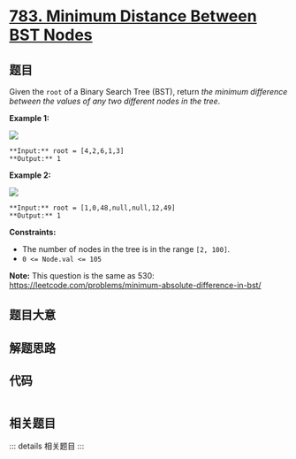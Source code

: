 # [783. Minimum Distance Between BST Nodes](https://leetcode.com/problems/minimum-distance-between-bst-nodes)

## 题目

Given the `root` of a Binary Search Tree (BST), return _the minimum difference
between the values of any two different nodes in the tree_.



**Example 1:**

![](https://assets.leetcode.com/uploads/2021/02/05/bst1.jpg)

    
    
    **Input:** root = [4,2,6,1,3]
    **Output:** 1
    

**Example 2:**

![](https://assets.leetcode.com/uploads/2021/02/05/bst2.jpg)

    
    
    **Input:** root = [1,0,48,null,null,12,49]
    **Output:** 1
    



**Constraints:**

  * The number of nodes in the tree is in the range `[2, 100]`.
  * `0 <= Node.val <= 105`



**Note:** This question is the same as 530:
<https://leetcode.com/problems/minimum-absolute-difference-in-bst/>


## 题目大意

## 解题思路

## 代码

```javascript

```

## 相关题目

::: details 相关题目
:::
